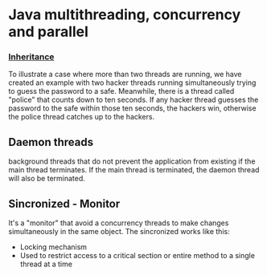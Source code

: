# Java multithreading, concurrency and parallel

### [Inheritance](/br/com/fundamentals/creation/inheritance/ThreadInheritanceMain.java)
To illustrate a case where more than two threads are running, we have created an example with two hacker threads running simultaneously trying to guess the password to a safe. Meanwhile, there is a thread called "police" that counts down to ten seconds. If any hacker thread guesses the password to the safe within those ten seconds, the hackers win, otherwise the police thread catches up to the hackers.

## Daemon threads
background threads that do not prevent the application from existing if the main thread terminates.
If the main thread is terminated, the daemon thread will also be terminated.

## Sincronized - Monitor
It's a "monitor" that avoid a concurrency threads to make changes simultaneously in the same object.
The sincronized works like this:
- Locking mechanism
- Used to restrict access to a critical section or entire method to a single thread at a time